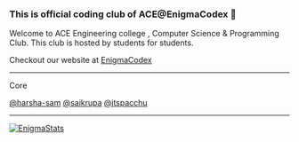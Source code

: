 ### This is official coding club of ACE@EnigmaCodex 👋

Welcome to ACE Engineering college , Computer Science & Programming Club.
This club is hosted by students for students.

Checkout our website at
[EnigmaCodex](https://enigmahubace.herokuapp.com/)

--- 

Core

[@harsha-sam](https://github.com/harsha-sam)
[@saikrupa](https://github.com/saikrupa)
[@itspacchu](https://github.com/itspacchu)

---


[![EnigmaStats](https://github-readme-stats.vercel.app/api?username=theenigmacodex)](https://github.com/anuraghazra/github-readme-stats)
